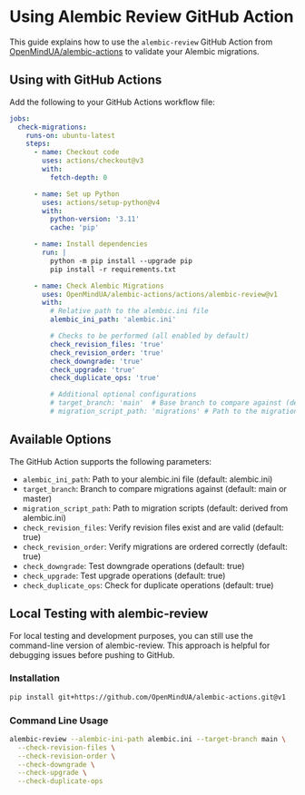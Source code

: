 # Using Alembic Review GitHub Action

This guide explains how to use the `alembic-review` GitHub Action from [OpenMindUA/alembic-actions](https://github.com/OpenMindUA/alembic-actions) to validate your Alembic migrations.

## Using with GitHub Actions

Add the following to your GitHub Actions workflow file:

```yaml
jobs:
  check-migrations:
    runs-on: ubuntu-latest
    steps:
      - name: Checkout code
        uses: actions/checkout@v3
        with:
          fetch-depth: 0

      - name: Set up Python
        uses: actions/setup-python@v4
        with:
          python-version: '3.11'
          cache: 'pip'

      - name: Install dependencies
        run: |
          python -m pip install --upgrade pip
          pip install -r requirements.txt

      - name: Check Alembic Migrations
        uses: OpenMindUA/alembic-actions/actions/alembic-review@v1
        with:
          # Relative path to the alembic.ini file
          alembic_ini_path: 'alembic.ini'

          # Checks to be performed (all enabled by default)
          check_revision_files: 'true'
          check_revision_order: 'true'
          check_downgrade: 'true'
          check_upgrade: 'true'
          check_duplicate_ops: 'true'

          # Additional optional configurations
          # target_branch: 'main'  # Base branch to compare against (default: main or master)
          # migration_script_path: 'migrations' # Path to the migrations directory (default: derived from alembic.ini)
```

## Available Options

The GitHub Action supports the following parameters:

- `alembic_ini_path`: Path to your alembic.ini file (default: alembic.ini)
- `target_branch`: Branch to compare migrations against (default: main or master)
- `migration_script_path`: Path to migration scripts (default: derived from alembic.ini)
- `check_revision_files`: Verify revision files exist and are valid (default: true)
- `check_revision_order`: Verify migrations are ordered correctly (default: true)
- `check_downgrade`: Test downgrade operations (default: true)
- `check_upgrade`: Test upgrade operations (default: true)
- `check_duplicate_ops`: Check for duplicate operations (default: true)

## Local Testing with alembic-review

For local testing and development purposes, you can still use the command-line version of alembic-review. This approach is helpful for debugging issues before pushing to GitHub.

### Installation

```bash
pip install git+https://github.com/OpenMindUA/alembic-actions.git@v1
```

### Command Line Usage

```bash
alembic-review --alembic-ini-path alembic.ini --target-branch main \
  --check-revision-files \
  --check-revision-order \
  --check-downgrade \
  --check-upgrade \
  --check-duplicate-ops
```